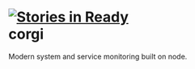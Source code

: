 [![Stories in Ready](https://badge.waffle.io/shepherds/corgi.png?label=ready)](https://waffle.io/shepherds/corgi)  
corgi
=====

Modern system and service monitoring built on node.
